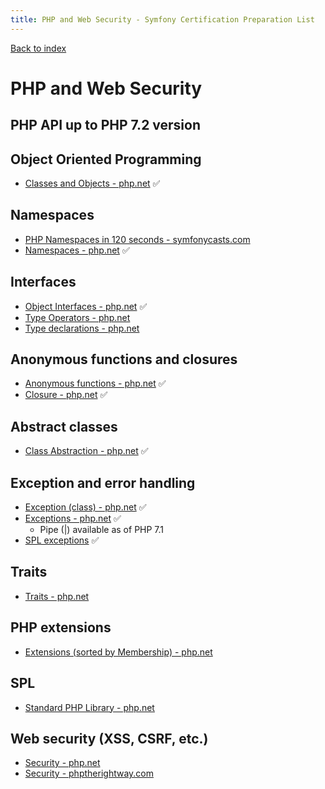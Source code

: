 ```yaml
---
title: PHP and Web Security - Symfony Certification Preparation List
---
```

[Back to index](../readme.md#table-of-contents)

# PHP and Web Security

## PHP API up to PHP 7.2 version

## Object Oriented Programming
- [Classes and Objects - php.net](http://php.net/manual/en/language.oop5.php) ✅

## Namespaces
- [PHP Namespaces in 120 seconds - symfonycasts.com](https://symfonycasts.com/screencast/php-namespaces-in-120-seconds)
- [Namespaces - php.net](http://php.net/manual/en/language.namespaces.php) ✅

## Interfaces
- [Object Interfaces - php.net](http://php.net/manual/en/language.oop5.interfaces.php) ✅
- [Type Operators - php.net](http://php.net/manual/en/language.operators.type.php) 
- [Type declarations - php.net](http://php.net/manual/en/functions.arguments.php#functions.arguments.type-declaration) 

## Anonymous functions and closures
- [Anonymous functions - php.net](http://php.net/manual/en/functions.anonymous.php) ✅
- [Closure - php.net](http://php.net/manual/en/class.closure.php) ✅

## Abstract classes
- [Class Abstraction - php.net](http://php.net/manual/en/language.oop5.abstract.php) ✅

## Exception and error handling
- [Exception (class) - php.net](http://php.net/manual/en/class.exception.php) ✅
- [Exceptions - php.net](http://php.net/manual/en/language.exceptions.php) ✅
  - Pipe (|) available as of PHP 7.1
- [SPL exceptions](https://www.php.net/manual/en/spl.exceptions.php)  ✅

## Traits
- [Traits - php.net](http://php.net/manual/en/language.oop5.traits.php)

## PHP extensions
- [Extensions (sorted by Membership) - php.net](http://php.net/manual/en/extensions.membership.php)

## SPL
- [Standard PHP Library - php.net](http://php.net/book.spl)

## Web security (XSS, CSRF, etc.)
- [Security - php.net](http://php.net/manual/en/security.php)
- [Security - phptherightway.com](http://www.phptherightway.com/#security)
